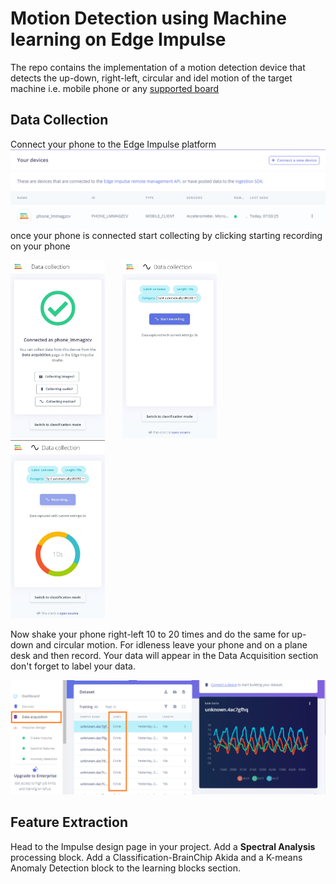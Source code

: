 # Motion Detection using Machine learning on Edge Impulse
The repo contains the implementation of a motion detection device that detects the up-down, right-left, circular and idel motion of the target machine i.e. mobile phone or any [supported board](https://docs.edgeimpulse.com/docs/development-platforms/fully-supported-development-boards)</br>
## Data Collection
Connect your phone to the Edge Impulse platform
![](images/connect.png)
once your phone is connected start collecting by clicking starting recording on your phone
<p float="left">
  <img src="images/phone-con.jpg"  width="30%" />
  &nbsp;&nbsp;&nbsp;&nbsp;&nbsp;
  <img src="images/data-col.jpg"     width="30%" />
  &nbsp;&nbsp;&nbsp;&nbsp;&nbsp;
  <img src="images/sampling.jpg"  width="30%" />
</p>

Now shake your phone right-left 10 to 20 times and do the same for up-down and circular motion. For idleness leave your phone and on a plane desk and then record.
Your data will appear in the Data Acquisition section don't forget to label your data.

![](images/collected.png)
## Feature Extraction
Head to the Impulse design page in your project. Add a <b>Spectral Analysis</b> processing block. Add a Classification-BrainChip Akida and a K-means Anomaly Detection block to the learning blocks section.

